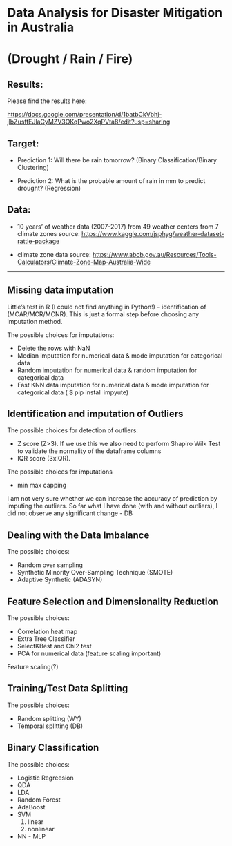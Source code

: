 # Data Analysis for Disaster Mitigation in Australia 
# (Drought / Rain / Fire)

## Results:
Please find the results here: 

https://docs.google.com/presentation/d/1batbCkVbhj-jlbZusftEJlaCyMZV3OKqPwo2XqPVta8/edit?usp=sharing

## Target:

- Prediction 1: Will there be rain tomorrow? (Binary Classification/Binary Clustering)

- Prediction 2: What is the probable amount of rain in mm to predict drought? (Regression)

## Data:

- 10 years’ of weather data (2007-2017) from 49 weather centers from 7 climate zones
source: https://www.kaggle.com/jsphyg/weather-dataset-rattle-package

- climate zone data
source: https://www.abcb.gov.au/Resources/Tools-Calculators/Climate-Zone-Map-Australia-Wide

-------------------------------------------------------------------------------------------
## Missing data imputation

Little’s test in R (I could not find anything in Python!) – identification of (MCAR/MCR/MCNR).
This is just a formal step before choosing any imputation method.

The possible choices for imputations:

- Delete the rows with NaN
- Median imputation for numerical data & mode imputation for categorical data
- Random imputation for numerical data & random imputation for categorical data
- Fast KNN data imputation for numerical data & mode imputation for categorical data ( $ pip install impyute)

## Identification and imputation of Outliers

The possible choices for detection of outliers:

- Z score (Z>3). If we use this we also need to perform Shapiro Wilk Test to validate the normality of the dataframe columns
- IQR score (3xIQR).

The possible choices for imputations

- min max capping

I am not very sure whether we can increase the accuracy of prediction by imputing the outliers. So far what I have done (with and without outliers), I did not observe any significant change - DB

## Dealing with the Data Imbalance

The possible choices:

- Random over sampling
- Synthetic Minority Over-Sampling Technique (SMOTE)
- Adaptive Synthetic (ADASYN)

## Feature Selection and Dimensionality Reduction

The possible choices:

- Correlation heat map
- Extra Tree Classifier
- SelectKBest and Chi2 test
- PCA for numerical data (feature scaling important)

Feature scaling(?)

## Training/Test Data Splitting

The possible choices:

- Random splitting (WY)
- Temporal splitting (DB)

## Binary Classification

The possible choices:

- Logistic Regreesion
- QDA
- LDA
- Random Forest
- AdaBoost
- SVM
  1. linear
  2. nonlinear
- NN - MLP
